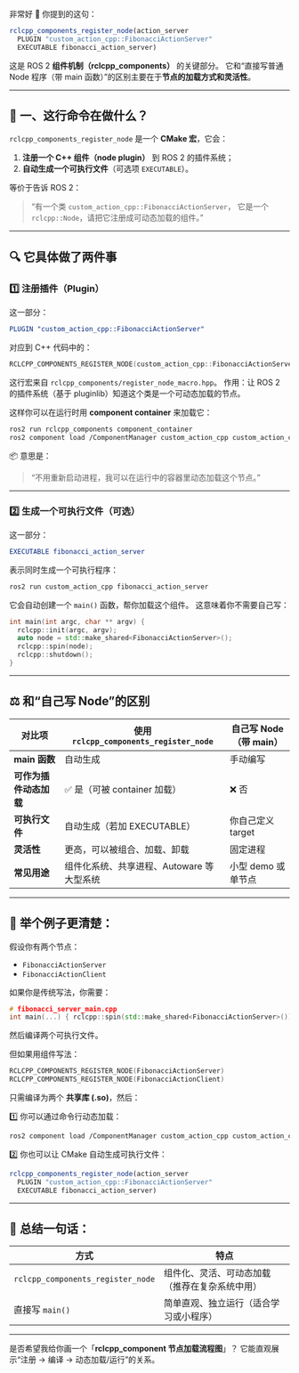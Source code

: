 非常好 👏
你提到的这句：

```cmake
rclcpp_components_register_node(action_server
  PLUGIN "custom_action_cpp::FibonacciActionServer"
  EXECUTABLE fibonacci_action_server)
```

这是 ROS 2 **组件机制（rclcpp_components）** 的关键部分。
它和“直接写普通 Node 程序（带 main 函数）”的区别主要在于**节点的加载方式和灵活性**。

---

## 🧩 一、这行命令在做什么？

`rclcpp_components_register_node` 是一个 **CMake 宏**，它会：

1. **注册一个 C++ 组件（node plugin）** 到 ROS 2 的插件系统；
2. **自动生成一个可执行文件**（可选项 `EXECUTABLE`）。

等价于告诉 ROS 2：

> “有一个类 `custom_action_cpp::FibonacciActionServer`，
> 它是一个 `rclcpp::Node`，请把它注册成可动态加载的组件。”

---

## 🔍 它具体做了两件事

### 1️⃣ 注册插件（Plugin）

这一部分：

```cmake
PLUGIN "custom_action_cpp::FibonacciActionServer"
```

对应到 C++ 代码中的：

```cpp
RCLCPP_COMPONENTS_REGISTER_NODE(custom_action_cpp::FibonacciActionServer)
```

这行宏来自 `rclcpp_components/register_node_macro.hpp`。
作用：让 ROS 2 的插件系统（基于 pluginlib）知道这个类是一个可动态加载的节点。

这样你可以在运行时用 **component container** 来加载它：

```bash
ros2 run rclcpp_components component_container
ros2 component load /ComponentManager custom_action_cpp custom_action_cpp::FibonacciActionServer
```

📦 意思是：

> “不用重新启动进程，我可以在运行中的容器里动态加载这个节点。”

---

### 2️⃣ 生成一个可执行文件（可选）

这一部分：

```cmake
EXECUTABLE fibonacci_action_server
```

表示同时生成一个可执行程序：

```bash
ros2 run custom_action_cpp fibonacci_action_server
```

它会自动创建一个 `main()` 函数，帮你加载这个组件。
这意味着你不需要自己写：

```cpp
int main(int argc, char ** argv) {
  rclcpp::init(argc, argv);
  auto node = std::make_shared<FibonacciActionServer>();
  rclcpp::spin(node);
  rclcpp::shutdown();
}
```

---

## ⚖️ 和“自己写 Node”的区别

| 对比项           | 使用 `rclcpp_components_register_node` | 自己写 Node（带 main） |
| ------------- | ------------------------------------ | ---------------- |
| **main 函数**   | 自动生成                                 | 手动编写             |
| **可作为插件动态加载** | ✅ 是（可被 container 加载）                 | ❌ 否              |
| **可执行文件**     | 自动生成（若加 EXECUTABLE）                  | 你自己定义 target     |
| **灵活性**       | 更高，可以被组合、加载、卸载                       | 固定进程             |
| **常见用途**      | 组件化系统、共享进程、Autoware 等大型系统            | 小型 demo 或单节点     |

---

## 🧠 举个例子更清楚：

假设你有两个节点：

* `FibonacciActionServer`
* `FibonacciActionClient`

如果你是传统写法，你需要：

```cpp
# fibonacci_server_main.cpp
int main(...) { rclcpp::spin(std::make_shared<FibonacciActionServer>()); }
```

然后编译两个可执行文件。

但如果用组件写法：

```cpp
RCLCPP_COMPONENTS_REGISTER_NODE(FibonacciActionServer)
RCLCPP_COMPONENTS_REGISTER_NODE(FibonacciActionClient)
```

只需编译为两个 **共享库 (.so)**，然后：

1️⃣ 你可以通过命令行动态加载：

```bash
ros2 component load /ComponentManager custom_action_cpp custom_action_cpp::FibonacciActionServer
```

2️⃣ 你也可以让 CMake 自动生成可执行文件：

```cmake
rclcpp_components_register_node(action_server
  PLUGIN "custom_action_cpp::FibonacciActionServer"
  EXECUTABLE fibonacci_action_server)
```

---

## 📘 总结一句话：

| 方式                                | 特点                      |
| --------------------------------- | ----------------------- |
| `rclcpp_components_register_node` | 组件化、灵活、可动态加载（推荐在复杂系统中用） |
| 直接写 `main()`                      | 简单直观、独立运行（适合学习或小程序）     |

---

是否希望我给你画一个「**rclcpp_component 节点加载流程图**」？
它能直观展示“注册 → 编译 → 动态加载/运行”的关系。
